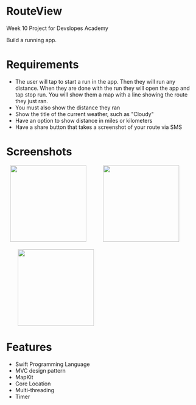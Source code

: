 # RouteView

Week 10 Project for Devslopes Academy

Build a running app.

# Requirements
* The user will tap to start a run in the app. Then they will run any distance. When they are done with the run they will open the app and tap stop run.  You will show them a map with a line showing the route they just ran. 
* You must also show the distance they ran
* Show the title of the current weather, such as "Cloudy"
* Have an option to show distance in miles or kilometers
* Have a share button that takes a screenshot of your route via SMS

# Screenshots

<img src = "https://user-images.githubusercontent.com/32715761/103488660-52ea9980-4dc3-11eb-827d-2c8c056aa1be.png" width="200" hspace="10" /> <img src = "https://user-images.githubusercontent.com/32715761/103488661-567e2080-4dc3-11eb-88af-2a173510b949.png" width="200" hspace="30" />
<br /><br /><img src = "https://user-images.githubusercontent.com/32715761/103488662-57af4d80-4dc3-11eb-9ae6-60ace472ff08.png" width="200" hspace="30" />

# Features
* Swift Programming Language
* MVC design pattern
* MapKit
* Core Location 
* Multi-threading
* Timer
